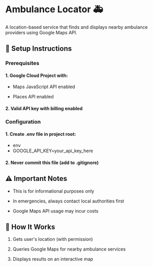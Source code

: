 # Ambulance Locator 🚑
A location-based service that finds and displays nearby ambulance providers using Google Maps API.

## 🚨 Setup Instructions
### Prerequisites
#### 1. Google Cloud Project with:

 - Maps JavaScript API enabled

 - Places API enabled

#### 2. Valid API key with billing enabled

### Configuration
#### 1. Create .env file in project root:

- env
- GOOGLE_API_KEY=your_api_key_here
#### 2. Never commit this file (add to .gitignore)

## ⚠️ Important Notes
- This is for informational purposes only

- In emergencies, always contact local authorities first

- Google Maps API usage may incur costs

## 📍 How It Works
1. Gets user's location (with permission)

2. Queries Google Maps for nearby ambulance services

3. Displays results on an interactive map

